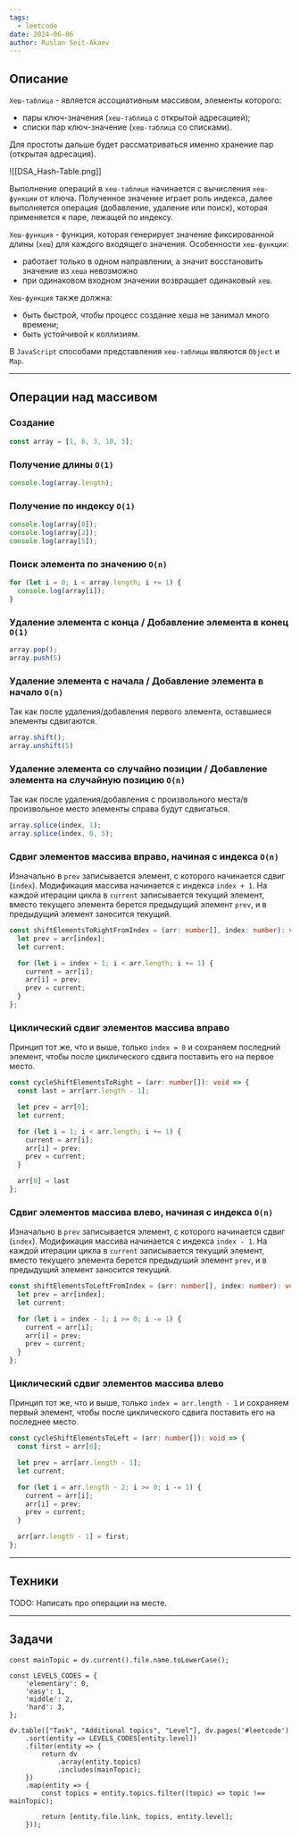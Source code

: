 ```yaml
---
tags:
  - leetcode
date: 2024-06-06
author: Ruslan Seit-Akaev
---
```

## Описание

`Хеш-таблица` - является ассоциативным массивом, элементы которого:
- пары ключ-значения (`хеш-таблица` с открытой адресацией);
- списки пар ключ-значение (`хеш-таблица` со списками).

Для простоты дальше будет рассматриваться именно хранение пар (открытая адресация).

![[DSA_Hash-Table.png]]

Выполнение операций в `хеш-таблице` начинается с вычисления `хеш-функции` от ключа. Полученное значение играет роль индекса, далее выполняется операция (добавление, удаление или поиск), которая применяется к паре, лежащей по индексу. 

`Хеш-функция` - функция, которая генерирует значение фиксированной длины (`хеш`) для каждого входящего значения. Особенности `хеш-функции`:
- работает только в одном направлении, а значит восстановить значение из `хеша` невозможно
- при одинаковом входном значении возвращает одинаковый `хеш`.

`Хеш-функция` также должна:
- быть быстрой, чтобы процесс создание хеша не занимал много времени;
- быть устойчивой к коллизиям.

В `JavaScript` способами представления `хеш-таблицы` являются `Object` и `Map`.

---
## Операции над массивом

### Создание

```typescript
const array = [1, 6, 3, 10, 5];
```
### Получение длины `O(1)`

```typescript
console.log(array.length);
```
### Получение по индексу `O(1)`

```typescript
console.log(array[0]);
console.log(array[2]);
console.log(array[5]);
```

### Поиск элемента по значению `O(n)`

```typescript
for (let i = 0; i < array.length; i += 1) {
  console.log(array[i]);    
}
```
### Удаление элемента с конца / Добавление элемента в конец `O(1)`

```typescript
array.pop();
array.push(5)
```

### Удаление элемента с начала / Добавление элемента в начало `O(n)`

Так как после удаления/добавления первого элемента, оставшиеся элементы сдвигаются.

```typescript
array.shift();
array.unshift(5)
```
### Удаление элемента со случайно позиции / Добавление элемента на случайную позицию `O(n)`

Так как после удаления/добавления с произвольного места/в произвольное место элементы справа будут сдвигаться.

```typescript
array.splice(index, 1);
array.splice(index, 0, 5);
```

### Сдвиг элементов массива вправо, начиная с индекса `O(n)`

 Изначально в `prev` записывается элемент, с которого начинается сдвиг (`index`). Модификация массива начинается с индекса `index + 1`. На каждой итерации цикла в `current` записывается текущий элемент, вместо текущего элемента берется предыдущий элемент `prev`, и в предыдущий элемент заносится текущий.

```typescript
const shiftElementsToRightFromIndex = (arr: number[], index: number): void => {
  let prev = arr[index];
  let current;

  for (let i = index + 1; i < arr.length; i += 1) {
    current = arr[i];
    arr[i] = prev;
    prev = current;
  }
};
```

### Циклический сдвиг элементов массива вправо

Принцип тот же, что и выше, только `index = 0` и сохраняем последний элемент, чтобы после циклического сдвига поставить его на первое место.

```typescript
const cycleShiftElementsToRight = (arr: number[]): void => {
  const last = arr[arr.length - 1];

  let prev = arr[0];
  let current;

  for (let i = 1; i < arr.length; i += 1) {
    current = arr[i];
    arr[i] = prev;
    prev = current;
  }

  arr[0] = last
};
```

### Сдвиг элементов массива влево, начиная с индекса `O(n)`

Изначально в `prev` записывается элемент, с которого начинается сдвиг (`index`). Модификация массива начинается с индекса `index - 1`. На каждой итерации цикла в `current` записывается текущий элемент, вместо текущего элемента берется предыдущий элемент `prev`, и в предыдущий элемент заносится текущий.

```typescript
const shiftElementsToLeftFromIndex = (arr: number[], index: number): void => {
  let prev = arr[index];
  let current;

  for (let i = index - 1; i >= 0; i -= 1) {
    current = arr[i];
    arr[i] = prev;
    prev = current;
  }
};
```

### Циклический сдвиг элементов массива влево

Принцип тот же, что и выше, только `index = arr.length - 1` и сохраняем первый элемент, чтобы после циклического сдвига поставить его на последнее место.

```typescript
const cycleShiftElementsToLeft = (arr: number[]): void => {
  const first = arr[0];

  let prev = arr[arr.length - 1];
  let current;

  for (let i = arr.length - 2; i >= 0; i -= 1) {
    current = arr[i];
    arr[i] = prev;
    prev = current;
  }

  arr[arr.length - 1] = first;
};
```

---
## Техники

TODO: Написать про операции на месте.

---
## Задачи

```dataviewjs
const mainTopic = dv.current().file.name.toLowerCase();

const LEVELS_CODES = {
	'elementary': 0,
	'easy': 1,
	'middle': 2,
	'hard': 3,
};

dv.table(["Task", "Additional topics", "Level"], dv.pages('#leetcode')
	.sort(entity => LEVELS_CODES[entity.level])
	.filter(entity => {
		return dv
			.array(entity.topics)
			.includes(mainTopic);
	})
	.map(entity => {
		const topics = entity.topics.filter((topic) => topic !== mainTopic);

		return [entity.file.link, topics, entity.level];
	}));
```
